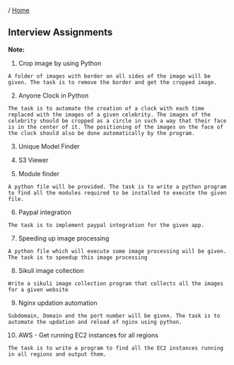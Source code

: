 / [Home](index.md)

## Interview Assignments

**Note:** 



1. Crop image by using Python
```
A folder of images with border on all sides of the image will be given. The task is to remove the border and get the cropped image.
```

2. Anyone Clock in Python
```
The task is to automate the creation of a clock with each time replaced with the images of a given celebrity. The images of the celebrity should be cropped as a circle in such a way that their face is in the center of it. The positioning of the images on the face of the clock should also be done automatically by the program.
```

3. Unique Model Finder

4. S3 Viewer

5. Module finder
```
A python file will be provided. The task is to write a python program to find all the modules required to be installed to execute the given file.
```

6. Paypal integration
```
The task is to implement paypal integration for the given app.
```

7. Speeding up image processing
```
A python file which will execute some image processing will be given. The task is to speedup this image processing
```

8. Sikuli image collection
```
Write a sikuli image collection program that collects all the images for a given website
```

9. Nginx updation automation
```
Subdomain, Domain and the port number will be given. The task is to automate the updation and reload of nginx using python.
```

10. AWS - Get running EC2 instances for all regions
```
The task is to write a program to find all the EC2 instances running in all regions and output them.
```